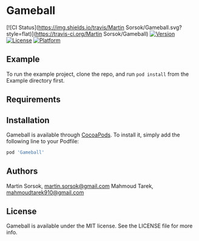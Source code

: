 # Gameball

[![CI Status](https://img.shields.io/travis/Martin Sorsok/Gameball.svg?style=flat)](https://travis-ci.org/Martin Sorsok/Gameball)
[![Version](https://img.shields.io/cocoapods/v/Gameball.svg?style=flat)](https://cocoapods.org/pods/Gameball)
[![License](https://img.shields.io/cocoapods/l/Gameball.svg?style=flat)](https://cocoapods.org/pods/Gameball)
[![Platform](https://img.shields.io/cocoapods/p/Gameball.svg?style=flat)](https://cocoapods.org/pods/Gameball)

## Example

To run the example project, clone the repo, and run `pod install` from the Example directory first.

## Requirements

## Installation

Gameball is available through [CocoaPods](https://cocoapods.org). To install
it, simply add the following line to your Podfile:

```ruby
pod 'Gameball'
```

## Authors

Martin Sorsok, martin.sorsok@gmail.com
Mahmoud Tarek, mahmoudtarek910@gmail.com

## License

Gameball is available under the MIT license. See the LICENSE file for more info.
